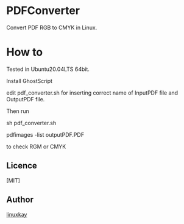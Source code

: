 # PDFConverter
Convert PDF RGB to CMYK in Linux.

# How to

Tested in Ubuntu20.04LTS 64bit.

Install GhostScript

edit pdf_converter.sh for inserting correct name of InputPDF file and OutputPDF file.

Then run

sh pdf_converter.sh

pdfimages -list outputPDF.PDF

to check RGM or CMYK

## Licence
[MIT]

## Author

[linuxkay](https://github.com/linuxkay)
